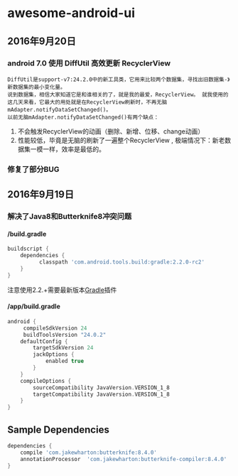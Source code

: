 # awesome-android-ui

## 2016年9月20日

### android 7.0 使用 DiffUtil 高效更新 RecyclerView
    DiffUtil是support-v7:24.2.0中的新工具类，它用来比较两个数据集，寻找出旧数据集-》新数据集的最小变化量。 
    说到数据集，相信大家知道它是和谁相关的了，就是我的最爱，RecyclerView。 就我使用的这几天来看，它最大的用处就是在RecyclerView刷新时，不再无脑mAdapter.notifyDataSetChanged()。 
    以前无脑mAdapter.notifyDataSetChanged()有两个缺点：
1. 不会触发RecyclerView的动画（删除、新增、位移、change动画）
2. 性能较低，毕竟是无脑的刷新了一遍整个RecyclerView , 极端情况下：新老数据集一模一样，效率是最低的。  
### 修复了部分BUG

## 2016年9月19日

### 解决了Java8和Butterknife8冲突问题

#### /build.gradle
```groovy
buildscript {
    dependencies {
          classpath 'com.android.tools.build:gradle:2.2.0-rc2'
    }
}
```
 注意使用2.2.+需要最新版本[Gradle](http://www.javadoc.io/doc/com.android.tools.build/gradle/)插件
#### /app/build.gradle
```groovy
android {
     compileSdkVersion 24
     buildToolsVersion "24.0.2"
    defaultConfig {
        targetSdkVersion 24
        jackOptions {
            enabled true
        }
    }
    compileOptions {
        sourceCompatibility JavaVersion.VERSION_1_8
        targetCompatibility JavaVersion.VERSION_1_8
    }
}
```

## Sample Dependencies
```groovy
dependencies {
    compile 'com.jakewharton:butterknife:8.4.0'
    annotationProcessor  'com.jakewharton:butterknife-compiler:8.4.0'
}
```